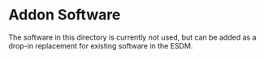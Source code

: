 # Addon Software

The software in this directory is currently not used, but can be added as a
drop-in replacement for existing software in the ESDM.

